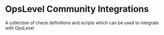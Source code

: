 # OpsLevel Community Integrations
A collection of check definitions and scripts which can be used to integrate with OpsLevel
